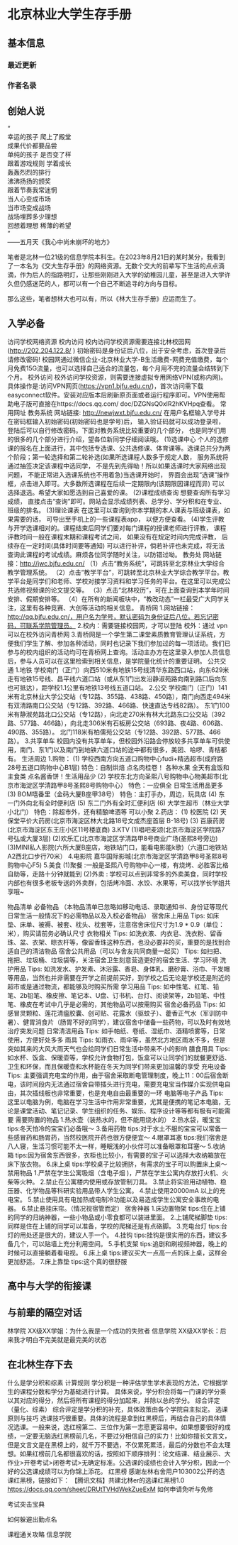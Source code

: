 # 北京林业大学生存手册
## 基本信息  
### 最近更新
### 作者名录
## 创始人说
“  
幸运的孩子 爬上了殿堂  
成果代价都要品尝  
单纯的孩子 是否变了样  
跟着游戏规则 学着成长  
轰轰烈烈的排行  
沸沸扬扬的颁奖  
跟着节奏我常迷惘  
当人心变成市场  
当市场变成战场  
战场埋葬多少理想  
回想着理想 稀薄的希望  
”   
——五月天《我心中尚未崩坏的地方》  

笔者是北林一位21级的信息学院本科生。在2023年8月21日的某时某分，我看到了一本名为《交大生存手册》的网络资源。无数个交大的前辈写下生活的点点滴滴，作为后人的指路明灯，让那些刚刚进入大学的幼稚园儿童，甚至是进入大学许久但仍感迷茫的人，都可以有一个自己不断追寻的方向与目标。

那么这些，笔者想林大也可以有，所以《林大生存手册》应运而生了。
## 入学必备
访问学校网络资源
校内访问
校内访问学校资源需要连接北林校园网(http://202.204.122.8/ )
初始密码是身份证后八位，出于安全考虑，首次登录后请修改密码!
校园网通过微信企业-北京林业大学-B生活缴费-网费充值缴费，每个月免费15G流量，也可以选择自己适合的流量包，每个月用不完的流量会结转到下个月。
校外访问
校外访问学校资源，则需要连接虚拟专用网络VPN(或称内网)。
具体操作是:访问VPN网页(https://vpn1.bjfu.edu.cn/)，首次访问需下载easyconnect软件。安装对应版本后刷新原页面或者运行程序即可。VPN使用帮助电子版可直接在https://docs.qq.com/ doc/DZGNsQ0xlR2hKVHpq查看。
常用网址
教务系统
网站链接: http://newjwxt.bjfu.edu.cn/
  在用户名框输入学号并在密码框输入初始密码(初始密码也是学号)后， 输入验证码就可以成功登录啦， 登陆后可以自行修改密码。下面对教务系统比较重要的几个部分， 也是同学们用的很多的几个部分进行介绍，望各位新同学仔细阅读哦。
(1)选课中心
  个人的选修课的报名在上面进行，其中包括专选课、公共选修课、体育课等。选课总共分为两个阶段；第一轮选择和第二轮补选(如果所选课程人数多于规定人数， 服务系统将通过抽签决定该课程中选同学， 不是先到先得呦！所以如果选课时大家网络出现问题， 不能正常进入选课系统也不用着急)当选课开始时， 界面会出现“选课”操作框，点击进入即可。大多数所选课程在后续一定期限内(该期限因课程而异) 可以选择退选。希望大家如愿选到自己喜爱的课。
(2)课程成绩查询
  想要查询所有学习成绩， 直接点击“查询”即可。网站会显示成绩列表、总学分、学分积和在专业、班级的排名。
(3)理论课表
  在这里可以查询到你本学期的本人课表与班级课表，如果需要的话， 可导出至手机上的一些课程表app， 以便方便查看。
(4)学生评教
  与开学选课相对的。课程结束后同学们要对每门课程的授课老师进行评教， 课程评教时间一般在课程末期和课程考试之间， 如果没有在规定时间内完成评教， 后续存在一定时间(具体时间要等通知) 可以进行补评，倘若补评也未完成，将无法查询此课程的考试成绩。麻烦各位同学随时关注，以防错过呦。
教务处
网站链接：http://jwc.bjfu.edu.cn/
（1）点击“教务系统”，可跳转至北京林业大学综合教学管理系统。
（2）点击“教学平台”，可跳转至北京林业大学综合教学平台。教学平台是同学们和老师、学校对接学习资料和学习任务的平台。在这里可以完成公共选修视频课的论文提交等。
（3）点击“北林校历”，可在上面查询到本学年时间安排、假期安排等。
（4）在所有的新闻板块中，“教改动态”一栏最受广大同学关注，这里有各种竞赛、大创等活动的相关信息。
青桥网
1.网站链接：http://qq.bjfu.edu.cn/，用户名为学号，默认密码为身份证后八位。若忘记密码，可联系学院管理员。
2.校内：需要链接校园网，才可以登陆
校外：通过 vpn 可以在校外访问青桥网
3.青桥网是一个学生第二课堂素质教育管理认证系统，方便我们学生了解、参加各种活动，同时也记录下我们参加过的每一项活动。我们已参与的校内组织的活动均可在青桥网上查询。活动主办方在这里录入参加人员信息后，参与人员可以在这里检索到相关信息，是学院量化统计的重要证明。
公共交通
1.地铁
学校南门（正门）向西510米有地铁15号线清华东路西口站，向东629米走有地铁15号线、昌平线六道口站（或从东1门出发沿静淑苑路向南到路口后向东也可抵达），距学校1.1公里有地铁13号线五道口站。
2.公交
学校南门（正门）141米有北京林业大学公交站（专12路、355路、438路、450路），南门向西走494米有双清路南口公交站（专12路、392路、466路、快速直达专线82路）。
东1门100米有静淑苑路北口公交站（专12路），向北走270米有林大北路东口公交站（392路、577路、466路），向北走306米有石板房公交站（693路、夜4路、606路、490路、355路）。
北门118米有柏儒苑公交站（专12路、392路、577路、466路）。
3.共享单车
校园内没有共享单车，但校园外沿路会停放较多共享单车可供使用，南门、东1门以及南门到地铁六道口站的途中都有很多，美团、哈啰、青桔都有。
生活周边
1.购物：
(1)	学校西南方向五道口购物中心fudi+精选超市(成府路28号五道口购物中心B1层)
特色：自制烘焙 点名肉桂卷！ 各种水果 全天有盒饭和主食类 点名酱香饼！生活用品少
(2)	学校东北方向圣熙八号购物中心物美超市(北京市海淀区学清路甲8号圣熙8号购物中心）
特色：一应俱全 日常生活用品更多 
(3)	BOM嘻番里（金码大厦B座甲38号）
特色：主打手办，周边，玩具店 
(4)	东一门外向北有全时便利店
(5)	东二门外有全时汇便利店
(6)	大学生超市（林业大学小北门）
特色：除超市外，还有精酿啤酒等 可以小聚
2.药店：
(1)	校医院
(2)	天保堂平价大药房(北京市海淀区林大北路18号文成杰座首层 B-18号)
(3)	百康药房(北京市海淀区东王庄小区11号楼底商)
3.KTV
(1)唱吧麦颂(北京市海淀区学院路7号弘或大厦3层)
(2)欢乐汇(北京市海淀区学清路甲8号商业广场(圣熙8号旁边)
(3)MINI私人影院(六所大厦B座店，地铁站门口，能看电影能k歌)（六道口地铁站A2西北口步行70米）
4.电影院
嘉华国际影城(北京市海淀区学清路甲8号圣熙8号购物中心F5)
5.美食
(1)聚餐 :一般是圣熙八号购物中心一楼，有烧烤、必胜客比格自助等，走路十分钟就能到
(2)外卖 : 学校可以点到非常多的外卖美食，同时学校内部也有很多老板专送的外卖群，包括烤冷面、水饺、水果等，可以找学长学姐共享哦~


物品清单
必备物品
（本物品清单已忽略如移动电话、录取通知书、身份证等现代日常生活一般情况下的必需物品以及入校必备物品）
宿舍床上用品
Tips: 如床垫、床单、被褥、被套、枕头、枕套等，注意宿舍床位尺寸为1.9 * 0.9（单位：米），购买请前务必确认尺寸
衣物相关
Tips: 如洗衣液、内衣皂、洗衣粉、留香珠、盆、衣架、晾衣杆等，像留香珠这种东西，也没必要非的买，重要的是找到合适自己的清洁物品
宿舍公共用品（可以与舍友共同商量一起买）
Tips: 如扫把、拖把、垃圾桶、垃圾袋等，关注宿舍卫生刻意营造更好的宿舍生活、学习环境
洗护用品
Tips: 如洗发水、护发素、沐浴露、香皂、身体乳、磨砂膏、浴巾、干发帽等用品，当然也并非需要在开学之前提前买好，到学校之后无论是学校还是附近的超市或是通过物流，都能够及时购买所需
学习用品
Tips: 如中性笔、红笔、铅笔、2b铅笔、橡皮擦、笔记本、U盘、订书机、台灯、阅读架等，2b铅笔、中性笔、橡皮在考试中几乎是必需的，其他物品可以按需购买
宿舍必备药品
Tips: 如感冒灵颗粒、莲花清瘟胶囊、创可贴、花露水（驱蚊子）、藿香正气水（军训防中暑）、健胃消食片（肠胃不好的同学），建议宿舍中储备一些药物，可以及时有效地治疗突发问题
日常清洁用品
Tips: 如手帕纸、卷纸、湿纸巾、酒精喷雾等，日常使用，方便好处多多
雨具
Tips: 如雨衣、雨伞等，虽然北方地区雨水不多，但是突如其来的大风大雨天气也会给同学们日常生活中带来不小的影响
膳食用具
Tips: 如水杯、饭盒、保暖壶等，学校允许食物打包，饭盒可以让同学们的就餐更舒适、卫生和环保，而且保暖壶和水杯能在冬天为同学们带来更加温馨的享受
充电设备
Tips: 主要强调充电宝的作用，由于宿舍采取断电管理制度，晚上11：00后宿舍断电，该时间段内无法通过宿舍自带插头进行充电，需要充电宝当作媒介实现供电自由，其次插线板也非常重要，也是充电自由最重要的一环
电脑等电子产品
Tips: 这里以电脑为例，电脑在学习生活中作用非常重要，尤其是便携的笔记本电脑，无论是课堂活动、笔记记录、学生组织的任务、娱乐、程序设计等等都有极有可能需要
需要购置的物品
1.热水壶（装热水的，但不能用烧水的）
2.热水袋，暖宝宝
tips:冬天怕冷的宝宝们必备哦～
3.备用药物
tips:对于水土不服的宝宝可以常备一些感冒药和肠胃药，当然校医院开药也很方便便宜～
4.眼罩耳塞
tips:我们宿舍是八人寝，生活习惯可能不太一样，睡眠浅的小伙伴可以准备眼罩和耳塞～
5.收纳箱
tips:因为宿舍东西很多，衣柜也比较小，有需要的宝子可以选择大收纳箱放在床下放衣物。
6.床上桌
tips:学校桌子比较拥挤，有需求的宝子可以购置床上桌～
禁用物品
1.严禁在学生公寓吸烟（含电子烟 )，严禁在学生公寓内存放打火机、火柴等火种。
2.禁止在公寓楼内使用或存放管制刀具。
3.禁止将实验用动植物、稳压器、化学物品等科研实验用品带人学生公寓。
4.禁止使用20000mA 以上的充电宝。
5.禁止使用具有电加热或电制冷功能以及易造成学生公寓安全事故的电器。
6.禁止悬挂床帘。（情况视宿管而定）
宿舍神器
1.床边置物架
tips:住在上铺的同学的归纳神器，一些小物品或小零食都可以装进里面。
2.上铺爬梯脚垫
tips:同样是住在上铺的同学可以准备，学校的爬梯还是有点硌脚。
3.充电台灯
tips:台灯的用处还是很大的，建议人手一个。
4.挂钩
tips:挂钩是很实用的东西，建议多备几个，可以贴墙上充分利用空间。
5.手机支架
tips:追剧和刷视频神器，晚上的时候可以直接躺着看电视。
6.床上桌
tips:建议买大一点高一点的床上桌，这样会更加舒适。
7.床上靠垫
tips:这个真的很舒服




## 高中与大学的衔接课



## 与前辈的隔空对话
林学院
XX级XX学姐：为什么我是一个成功的失败者
信息学院
XX级XX学长：后来我才明白不完美就是最完美的状态


## 在北林生存下去
什么是学分积和综素
计算规则
学分积是一种评估学生学术表现的方法，它根据学生的课程分数和学分为基础进行计算。 具体来说，学分积会将每一门课的学分乘以其对应的得分，然后将所有课程的得分加起来，并除以总的学分。
综合评定（量化、综素）
综合评定是学分积的补充，具体政策由各个学院自主拟定。
选课原则与技巧
选课技巧很重要。具体的流程是拿到红黑榜后，再结合自己的具体情况选课。一般来说，选红榜第二、三位作为第一志愿更容易中。如果想要很好的成绩，一定要无脑选红黑榜前几名，不要过分相信自己的实力！比如你擅长文言文，但是文言文是在黑榜上的，就千万不要选，不仅累死累活，最后的分数也不会太理想。如果红榜前几名都很喜欢的话，按照如下顺序排列：论文结课、结业展示、大作业>开卷考试>闭卷考试>无确定标准。公选课的成绩也会计入学分积，因此一个好的公选课成绩可以为你锦上添花。
红黑榜
感谢左林右舍用户103002公开的选课红黑榜，链接如下：
【腾讯文档】共建北林er的选课红黑榜1.0
https://docs.qq.com/sheet/DRUtTVHdWekZueExM
如何申请免听与免修

考试突击宝典

如何躲避出勤点名

课程通关攻略
信息学院
